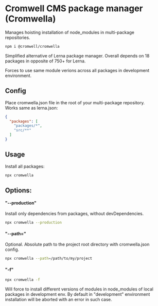# Cromwell CMS package manager (Cromwella)
Manages hoisting installation of node_modules in multi-package repositories.

```sh
npm i @cromwell/cromwella
```

Simplified alternative of Lerna package manager.
Overall depends on 18 packages in opposite of 750+ for Lerna.

Forces to use same module verions across all packages in development environment. 

## Config
Place cromwella.json file in the root of your multi-package repository. Works same as lerna.json:

```json
{
  "packages": [
    "packages/*", 
    "src/**"
  ]
}
```

## Usage

Install all packages:
```sh
npx cromwella
```

## Options:

#### "--production" 
Install only dependencies from packages, without devDependencies.
```sh
npx cromwella --production
```

#### "--path=" 
Optional. Absolute path to the project root directory with cromwella.json config.
```sh
npx cromwella --path=/path/to/my/project
```

#### "-f"
```sh
npx cromwella -f
```
Will force to install different versions of modules in node_modules of local packages in development env. By default in "development" environment installation will be aborted with an error in such case.

